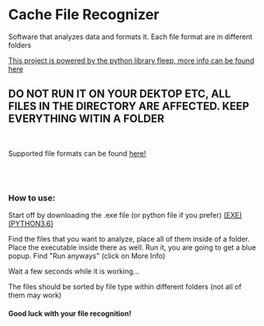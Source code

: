 <h1>Cache File Recognizer</h1>
<p>Software that analyzes data and formats it. Each file format are in different folders</p>
<a href="https://hackernoon.com/determining-file-format-using-python-c4e7b18d4fc4">This project is powered by the python library fleep, more info can be found here</a>
<br>
<h2>DO NOT RUN IT ON YOUR DEKTOP ETC, ALL FILES IN THE DIRECTORY ARE AFFECTED. KEEP EVERYTHING WITIN A FOLDER</h2>
<br>
<p>Supported file formats can be found <a href="https://github.com/floyernick/fleep-py#supported-formats">here!</a></p>
<br><br>
<h3>How to use:</h3>
<p>Start off by downloading the .exe file (or python file if you prefer) <a href="https://github.com/Yazaar/CacheFileRecognizer/blob/master/converter.exe?raw=true">(EXE)</a> <a href="https://github.com/Yazaar/CacheFileRecognizer/archive/master.zip">(PYTHON3.6)</a></p>
<p>Find the files that you want to analyze, place all of them inside of a folder. Place the executable inside there as well. Run it, you are going to get a blue popup. Find "Run anyways" (click on More Info)</p>
<p>Wait a few seconds while it is working...</p>
<p>The files should be sorted by file type within different folders (not all of them may work)</p>
<h4>Good luck with your file recognition!</h4>
